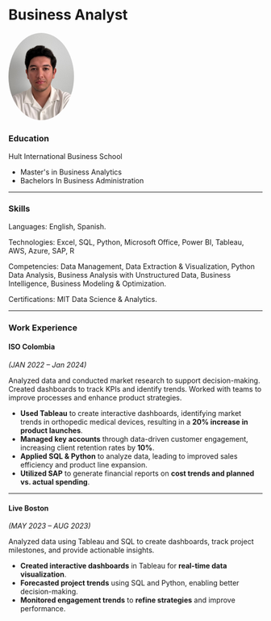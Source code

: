 # Business Analyst

<img src="images/linkedin%20headshot.jpg" alt="Juan Diego Cepeda" style="width: 130px; height: auto; border-radius: 50%; object-fit: cover;">




### Education

Hult International Business School
- Master's in Business Analytics
- Bachelors In Business Administration

---

### Skills

Languages: English, Spanish.

Technologies: Excel, SQL, Python, Microsoft Office, Power BI, Tableau, AWS, Azure, SAP, R

Competencies: Data Management, Data Extraction & Visualization, Python Data Analysis, Business Analysis with Unstructured Data, Business Intelligence, Business Modeling & Optimization.

Certifications: MIT Data Science & Analytics.

---

### Work Experience

#### ISO Colombia  
*(JAN 2022 – Jan 2024)*  

Analyzed data and conducted market research to support decision-making. Created dashboards to track KPIs and identify trends. Worked with teams to improve processes and enhance product strategies.  

- **Used Tableau** to create interactive dashboards, identifying market trends in orthopedic medical devices, resulting in a **20% increase in product launches**.  
- **Managed key accounts** through data-driven customer engagement, increasing client retention rates by **10%**.  
- **Applied SQL & Python** to analyze data, leading to improved sales efficiency and product line expansion.  
- **Utilized SAP** to generate financial reports on **cost trends and planned vs. actual spending**.  

---

#### Live Boston  
*(MAY 2023 – AUG 2023)*  

Analyzed data using Tableau and SQL to create dashboards, track project milestones, and provide actionable insights.  

- **Created interactive dashboards** in Tableau for **real-time data visualization**.  
- **Forecasted project trends** using SQL and Python, enabling better decision-making.  
- **Monitored engagement trends** to **refine strategies** and improve performance.  
